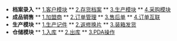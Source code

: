 
* **档案录入**
** [1.客户模块](rf/file/client.md)
** [2.存货档案](rf/file/enterprice.md)
** [3.生产模块](rf/file/production.md)
** [4.采购模块](rf/file/purchase.md)
* **成品销售**
** [1.加盟商](rf/file/attendee.md)
** [2.订单管理](rf/file/order.md)
** [3.售后单](rf/file/after_sale.md)
** [4.订单互联](rf/file/order_hl.md)
* **生产模块**
** [1.生产记件](rf/file/card.md)
** [2.返修换片](rf/file/repair.md)
** [3.装箱发货](rf/file/packing.md)
* **仓储模块**
** [1.入库](rf/file/vouch.md)
** [2.出库](rf/file/out.md)
** [3.PDA操作](rf/file/pda.md)